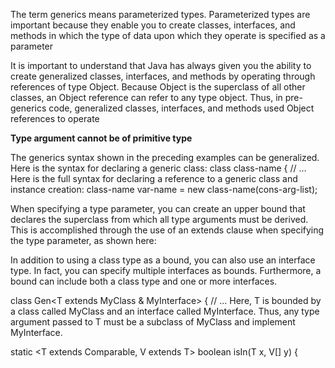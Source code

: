 The term generics means parameterized types. Parameterized types are important
because they enable you to create classes, interfaces, and methods in which the type of data
upon which they operate is specified as a parameter

It is important to understand that Java has always given you the ability to create
generalized classes, interfaces, and methods by operating through references of type
Object. Because Object is the superclass of all other classes, an Object reference can refer
to any type object. Thus, in pre-generics code, generalized classes, interfaces, and methods
used Object references to operate

**Type argument cannot be of primitive type**

The generics syntax shown in the preceding examples can be generalized. Here is the
syntax for declaring a generic class:
class class-name<type-param-list > { // …
Here is the full syntax for declaring a reference to a generic class and instance creation:
class-name<type-arg-list > var-name =
new class-name<type-arg-list >(cons-arg-list);

When specifying a type parameter,
you can create an upper bound that declares the superclass from which all type arguments
must be derived. This is accomplished through the use of an extends clause when specifying
the type parameter, as shown here:
<T extends superclass>

In addition to using a class type as a bound, you can also use an interface type. In fact,
you can specify multiple interfaces as bounds. Furthermore, a bound can include both a
class type and one or more interfaces.

class Gen<T extends MyClass & MyInterface> { // ...
Here, T is bounded by a class called MyClass and an interface called MyInterface. Thus,
any type argument passed to T must be a subclass of MyClass and implement MyInterface.

static <T extends Comparable<T>, V extends T> boolean isIn(T x, V[] y) {